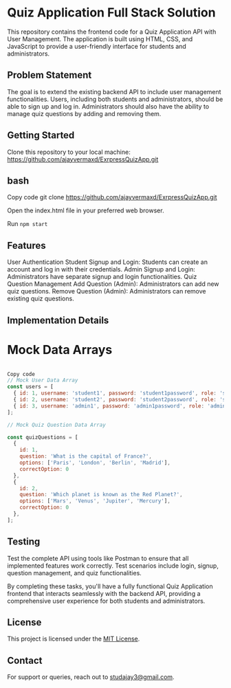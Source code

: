 
# Quiz Application Full Stack Solution

This repository contains the frontend code for a Quiz Application API with User Management. The application is built using HTML, CSS, and JavaScript to provide a user-friendly interface for students and administrators.

## Problem Statement
The goal is to extend the existing backend API to include user management functionalities. Users, including both students and administrators, should be able to sign up and log in. Administrators should also have the ability to manage quiz questions by adding and removing them.

## Getting Started
Clone this repository to your local machine: https://github.com/ajayvermaxd/ExrpressQuizApp.git

## bash
Copy code
git clone https://github.com/ajayvermaxd/ExrpressQuizApp.git

Open the index.html file in your preferred web browser. 

Run `npm start`

## Features
User Authentication
Student Signup and Login: Students can create an account and log in with their credentials.
Admin Signup and Login: Administrators have separate signup and login functionalities.
Quiz Question Management
Add Question (Admin): Administrators can add new quiz questions.
Remove Question (Admin): Administrators can remove existing quiz questions.
## Implementation Details

# Mock Data Arrays
```javascript

Copy code
// Mock User Data Array
const users = [
  { id: 1, username: 'student1', password: 'student1password', role: 'student' },
  { id: 2, username: 'student2', password: 'student2password', role: 'student' },
  { id: 3, username: 'admin1', password: 'admin1password', role: 'admin' }
];

// Mock Quiz Question Data Array

const quizQuestions = [
  {
    id: 1,
    question: 'What is the capital of France?',
    options: ['Paris', 'London', 'Berlin', 'Madrid'],
    correctOption: 0
  },
  {
    id: 2,
    question: 'Which planet is known as the Red Planet?',
    options: ['Mars', 'Venus', 'Jupiter', 'Mercury'],
    correctOption: 0
  },
];
```

## Testing
Test the complete API using tools like Postman to ensure that all implemented features work correctly. Test scenarios include login, signup, question management, and quiz functionalities.

By completing these tasks, you'll have a fully functional Quiz Application frontend that interacts seamlessly with the backend API, providing a comprehensive user experience for both students and administrators.

## License

This project is licensed under the [MIT License](LICENSE).

## Contact

For support or queries, reach out to [studajay3@gmail.com](studajay3@gmail.com).


